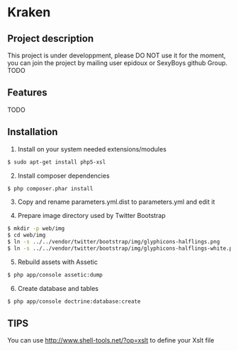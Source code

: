 Kraken
=================

Project description
-------------------

This project is under developpment, please DO NOT use it for the moment, you can join the project by mailing user epidoux or SexyBoys github Group.
TODO

Features
--------

TODO

Installation
------------
1) Install on your system needed extensions/modules
```bash
$ sudo apt-get install php5-xsl
```

2) Install composer dependencies

```bash
$ php composer.phar install
```

3) Copy and rename parameters.yml.dist to parameters.yml and edit it

4) Prepare image directory used by Twitter Bootstrap

```bash
$ mkdir -p web/img
$ cd web/img
$ ln -s ../../vendor/twitter/bootstrap/img/glyphicons-halflings.png
$ ln -s ../../vendor/twitter/bootstrap/img/glyphicons-halflings-white.png
```

5) Rebuild assets with Assetic

```bash
$ php app/console assetic:dump
```

6) Create database and tables

```bash
$ php app/console doctrine:database:create
```


TIPS
----------
You can use http://www.shell-tools.net/?op=xslt to define your Xslt file